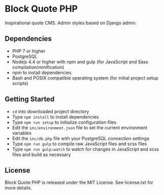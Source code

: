 # Block Quote PHP

Inspirational quote CMS. Admin styles based on Django admin.

## Dependencies

* PHP 7 or higher
* PostgreSQL
* Nodejs 4.4 or higher with npm and gulp (for JavaScript and Sass compilation/minification)
* npm to install dependencies
* Bash and POSIX compatible operating system (for initial project setup scripts)

## Getting Started

* `cd` into downloaded project directory
* Type `npm install` to install dependencies
* Type `npm run setup` to initialize configuration files
* Edit the `inc/environment.json` file to set the current environment variables
* Edit the `inc/db.php` file with your PostgreSQL connection settings
* Type `npm run gulp` to compile raw JavaScript files and scss files
* Type `npm run gulp:watch` to watch for changes in JavaScript and scss files and build as necessary

## License

Block Quote PHP is released under the MIT License. See license.txt for more details.